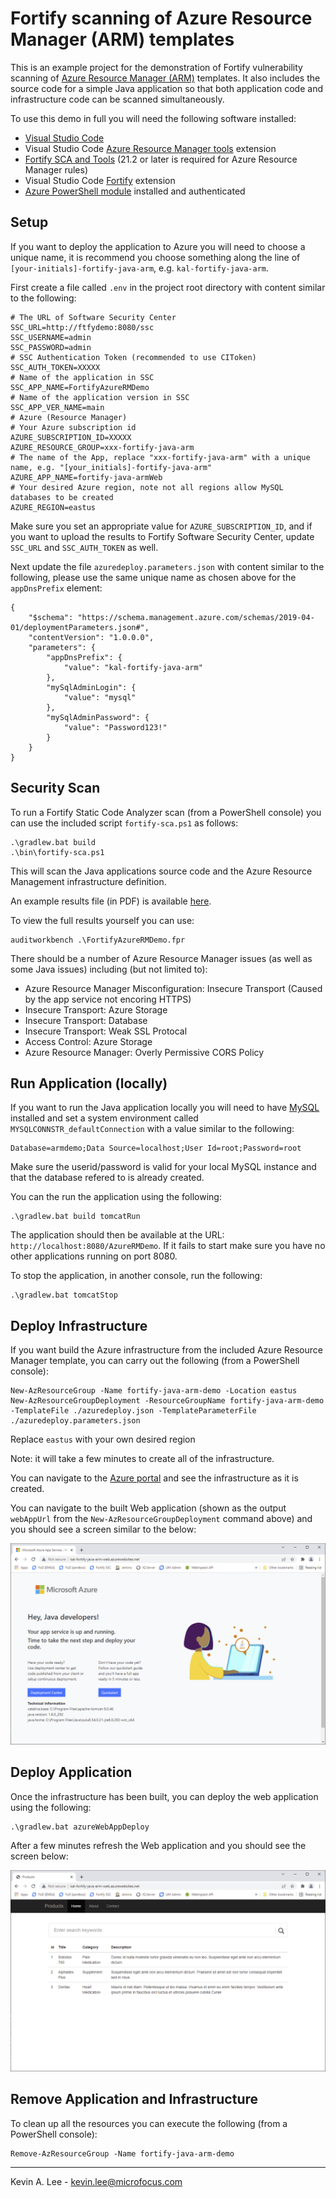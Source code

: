 # Fortify scanning of Azure Resource Manager (ARM) templates

This is an example project for the demonstration of Fortify vulnerability scanning of [Azure Resource Manager (ARM)](https://azure.microsoft.com/en-gb/features/resource-manager/) templates. It also includes the source code for a simple Java application so that both application code and infrastructure code can be scanned simultaneously.

To use this demo in full you will need the following software installed:

* [Visual Studio Code](https://code.visualstudio.com/)
* Visual Studio Code [Azure Resource Manager tools](https://marketplace.visualstudio.com/items?itemName=msazurermtools.azurerm-vscode-tools) extension
* [Fortify SCA and Tools](https://www.microfocus.com/en-us/cyberres/application-security/static-code-analyzer) (21.2 or later is required for Azure Resource Manager rules)
* Visual Studio Code [Fortify](https://marketplace.visualstudio.com/items?itemName=fortifyvsts.fortify-extension-for-vs-code) extension
* [Azure PowerShell module](https://docs.microsoft.com/en-us/powershell/azure/install-az-ps) installed and authenticated

Setup
-----

If you want to deploy the application to Azure you will need to choose a unique name, it is recommend
you choose something along the line of `[your-initials]-fortify-java-arm`, e.g. `kal-fortify-java-arm`.

First create a file called `.env` in the project root directory with content similar to the following:

```
# The URL of Software Security Center
SSC_URL=http://ftfydemo:8080/ssc
SSC_USERNAME=admin
SSC_PASSWORD=admin
# SSC Authentication Token (recommended to use CIToken)
SSC_AUTH_TOKEN=XXXXX
# Name of the application in SSC
SSC_APP_NAME=FortifyAzureRMDemo
# Name of the application version in SSC
SSC_APP_VER_NAME=main
# Azure (Resource Manager)
# Your Azure subscription id
AZURE_SUBSCRIPTION_ID=XXXXX
AZURE_RESOURCE_GROUP=xxx-fortify-java-arm
# The name of the App, replace "xxx-fortify-java-arm" with a unique name, e.g. "[your_initials]-fortify-java-arm"
AZURE_APP_NAME=fortify-java-armWeb
# Your desired Azure region, note not all regions allow MySQL databases to be created
AZURE_REGION=eastus
```

Make sure you set an appropriate value for `AZURE_SUBSCRIPTION_ID`, and if you want to upload the results to Fortify
Software Security Center, update `SSC_URL` and `SSC_AUTH_TOKEN` as well.

Next update the file `azuredeploy.parameters.json` with content similar to the following, please use the same
unique name as chosen above for the `appDnsPrefix` element:

```
{
    "$schema": "https://schema.management.azure.com/schemas/2019-04-01/deploymentParameters.json#",
    "contentVersion": "1.0.0.0",
    "parameters": {
        "appDnsPrefix": {
            "value": "kal-fortify-java-arm"
        },
        "mySqlAdminLogin": {
            "value": "mysql"
        },
        "mySqlAdminPassword": {
            "value": "Password123!"
        }
    }
}
```

Security Scan
-------------

To run a Fortify Static Code Analyzer scan (from a PowerShell console) you can use the included script `fortify-sca.ps1` as follows:

```
.\gradlew.bat build
.\bin\fortify-sca.ps1
```

This will scan the Java applications source code and the Azure Resource Management infrastructure definition.

An example results file  (in PDF) is available [here](samples/JavaARMDemo.pdf).

To view the full results yourself you can use:

```
auditworkbench .\FortifyAzureRMDemo.fpr
```

There should be a number of Azure Resource Manager issues (as well as some Java issues) including (but not limited to):

- Azure Resource Manager Misconfiguration: Insecure Transport
  (Caused by the app service not encoring HTTPS)
- Insecure Transport: Azure Storage
- Insecure Transport: Database
- Insecure Transport: Weak SSL Protocal
- Access Control: Azure Storage
- Azure Resource Manager: Overly Permissive CORS Policy  

Run Application (locally)
-------------------------

If you want to run the Java application locally you will need to have [MySQL](https://www.mysql.com/) installed and set a system
environment called `MYSQLCONNSTR_defaultConnection` with a value similar to the following:

```
Database=armdemo;Data Source=localhost;User Id=root;Password=root
```

Make sure the userid/password is valid for your local MySQL instance and that the database refered to is already created.

You can the run the application using the following:

```
.\gradlew.bat build tomcatRun
```

The application should then be available at the URL: `http://localhost:8080/AzureRMDemo`. If it fails to start make sure you have
no other applications running on port 8080.

To stop the application, in another console, run the following:

```
.\gradlew.bat tomcatStop
```


Deploy Infrastructure
---------------------

If you want build the Azure infrastructure from the included Azure Resource Manager template, you can carry out the following
(from a PowerShell console):    

```
New-AzResourceGroup -Name fortify-java-arm-demo -Location eastus
New-AzResourceGroupDeployment -ResourceGroupName fortify-java-arm-demo -TemplateFile ./azuredeploy.json -TemplateParameterFile ./azuredeploy.parameters.json
```

Replace `eastus` with your own desired region

Note: it will take a few minutes to create all of the infrastructure.

You can navigate to the [Azure portal](https://portal.azure.com/#home) and see the infrastructure as it is created.

You can navigate to the built Web application (shown as the output `webAppUrl` from the `New-AzResourceGroupDeployment` command above) 
and you should see a screen similar to the below:

![Screenshot](media/fortify-java-arm-web-blank.png)

Deploy Application
------------------

Once the infrastructure has been built, you can deploy the web application using the following:

```
.\gradlew.bat azureWebAppDeploy
```

After a few minutes refresh the Web application and you should see the screen below:

![Screenshot](media/fortify-java-arm-web-deployed.png)

Remove Application and Infrastructure
-------------------------------------

To clean up all the resources you can execute the following (from a PowerShell console):

```
Remove-AzResourceGroup -Name fortify-java-arm-demo
```

---

Kevin A. Lee - kevin.lee@microfocus.com
